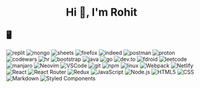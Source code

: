 <h1 align="center">Hi 👋, I'm Rohit</h1>

## 🖥 
<p>
  <img alt='replit' src='https://img.shields.io/badge/replit-667881?style=for-the-badge&logo=replit&logoColor=white'/>
  <img alt='mongo'src='https://img.shields.io/badge/MongoDB-4EA94B?style=for-the-badge&logo=mongodb&logoColor=white'/>
  <img alt='sheets' src='https://img.shields.io/badge/Google%20Sheets-34A853?style=for-the-badge&logo=google-sheets&logoColor=white'/>
  <img alt='firefox' src='https://img.shields.io/badge/Firefox_Browser-FF7139?style=for-the-badge&logo=Firefox-Browser&logoColor=white'/>
  <img alt='indeed' src='https://img.shields.io/badge/Indeed-003A9B?style=for-the-badge&logo=Indeed&logoColor=white'/>
  <img alt='postman' src='https://img.shields.io/badge/Postman-FF6C37?style=for-the-badge&logo=postman&logoColor=white'/>
  <img alt='proton' src='https://img.shields.io/badge/ProtonMail-8B89CC?style=for-the-badge&logo=protonmail&logoColor=white'/>
  <img alt='codewars' src='https://img.shields.io/badge/Codewars-B1361E?style=for-the-badge&logo=Codewars&logoColor=white'/>
  <img alt='hr' src='https://img.shields.io/badge/-Hackerrank-2EC866?style=for-the-badge&logo=HackerRank&logoColor=white'/>
  <img alt='bootstrap' src='https://img.shields.io/badge/Bootstrap-563D7C?style=for-the-badge&logo=bootstrap&logoColor=white'/>
  <img alt='java' src='https://img.shields.io/badge/Java-ED8B00?style=for-the-badge&logo=openjdk&logoColor=white'/>
  <img alt='go' src='https://img.shields.io/badge/Go-00ADD8?style=for-the-badge&logo=go&logoColor=white'/>
  <img alt='dev.to' src='https://img.shields.io/badge/dev.to-0A0A0A?style=for-the-badge&logo=devdotto&logoColor=white'/>
  <img alt='fdroid' src='https://img.shields.io/badge/F%20Droid-1976D2?style=for-the-badge&logo=f-droid&logoColor=white'/>
  <img alt='leetcode' src='https://img.shields.io/badge/-LeetCode-FFA116?style=for-the-badge&logo=LeetCode&logoColor=black'/>
  <img alt='manjaro' src='https://img.shields.io/badge/manjaro-35BF5C?style=for-the-badge&logo=manjaro&logoColor=white'/>
  <img alt="Neovim" src="https://img.shields.io/badge/NeoVim-%2357A143.svg?&style=for-the-badge&logo=neovim&logoColor=white" />
  <img alt="VSCode" src="https://img.shields.io/badge/Visual_Studio_Code-0078D4?style=for-the-badge&logo=visual%20studio%20code&logoColor=white" />
  <img alt="git" src="https://img.shields.io/badge/GIT-E44C30?style=for-the-badge&logo=git&logoColor=white" />
  <img alt="npm" src="https://img.shields.io/badge/-NPM-CB3837?style=for-the-badge&logo=npm&logoColor=white" />
  <img alt='linux' src='https://img.shields.io/badge/Linux-FCC624?style=for-the-badge&logo=linux&logoColor=black'/>
  <img alt="Webpack" src="https://img.shields.io/badge/-Webpack-8DD6F9?style=for-the-badge&logo=webpack&logoColor=white" /> 
  <img alt="Netlify" src="https://img.shields.io/badge/Netlify-00C7B7?style=for-the-badge&logo=netlify&logoColor=white" />
  <img alt="React" src="https://img.shields.io/badge/React-20232A?style=for-the-badge&logo=react&logoColor=61DAFB" />
  <img alt="React Router" src="https://img.shields.io/badge/React_Router-CA4245?style=for-the-badge&logo=react-router&logoColor=white" />
  <img alt="Redux" src="https://img.shields.io/badge/Redux-593D88?style=for-the-badge&logo=redux&logoColor=white" />
  <img alt="JavaScript" src="https://img.shields.io/badge/JavaScript-323330?style=for-the-badge&logo=javascript&logoColor=F7DF1E" />
  <img alt="Node.js" src="https://img.shields.io/badge/Node.js-43853D?style=for-the-badge&logo=node.js&logoColor=white" />
  <img alt="HTML5" src="https://img.shields.io/badge/-HTML5-E34F26?style=for-the-badge&logo=html5&logoColor=white" />
  <img alt="CSS" src="https://img.shields.io/badge/CSS-239120?&style=for-the-badge&logo=css3&logoColor=white" />
  <img alt="Markdown" src="https://img.shields.io/badge/Markdown-000000?style=for-the-badge&logo=markdown&logoColor=white" />
  <img alt="Styled Components" src="https://img.shields.io/badge/-Styled_Components-db7092?style=for-the-badge&logo=styled-components&logoColor=white" />
  </p>
